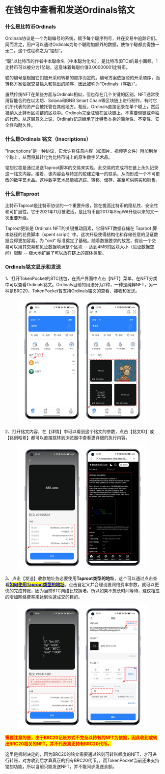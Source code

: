 # 在钱包中查看和发送Ordinals铭文

### 什么是比特币Ordinals <a href="#dkkip" id="dkkip"></a>

Ordinals协议是一个为聪编号的系统，赋予每个聪序列号，并在交易中追踪它们。简而言之，用户可以通过Ordinals为每个聪附加额外的数据，使每个聪都变得独一无二。这个过程称之为“铭刻”。

“聪”以比特币的作者中本聪命名（中本聪为化名），是比特币(BTC)的最小面额。1比特币可以被分为1亿聪，这意味着每聪价值0.00000001比特币。

聪的编号是根据它们被开采和转移的顺序而定的。编号方案依据聪的开采顺序，而转移方案依据交易输入和输出的顺序，因此被称为“Ordinals（序数）”。

虽然传统NFT在某些方面与Ordinals相似，但也存在几个关键的区别。NFT通常使用智能合约在以太坊、Solana和BNB Smart Chain等区块链上进行制作，有时它们所代表的资产会被托管在其他地方。相反，Ordinals直接记录在单个聪上，然后被纳入比特币区块链的区块中。Ordinals完全驻留在区块链上，不需要侧链或单独的代币。从这层意义上说，Ordinals记录继承了比特币本身的简单性、不变性、安全性和耐久性。

### 什么是Ordinals 铭文（Inscriptions） <a href="#nw404" id="nw404"></a>

"Inscriptions"是一种协议，它允许将任意内容（如图片、视频等文件）附加到单个聪上，从而将其转化为比特币链上的原生数字艺术品。

铭刻过程是通过发送Taproot脚本的交易来实现，此交易的完成将在链上永久记录这一铭文内容。接着，该内容会与特定的聪建立唯一的联系，从而形成一个不可更改的数字艺术品。这种数字艺术品能被追踪、转移、储存，甚至可供购买和销售。

### 什么是Taproot <a href="#ieois" id="ieois"></a>

比特币Taproot是比特币协议的一个重要升级，旨在提高比特币的隐私性、安全性和可扩展性。它于2021年11月被激活，是比特币自2017年SegWit升级以来的又一次重要升级。

Taproot更新是 Ordinals NFT的关键推动因素，它将NFT数据存储在 Taproot 脚本路径的花费脚本（spent script）中。这次升级使得结构化和存储任意的见证数据变得更加容易，为 "ord" 标准奠定了基础。随着数据要求的放宽，假设一个交易可以用其交易和见证数据填满整个区块 -- 达到4MB的区块大小（见证数据空间）限制 -- 极大地扩展了可以放在链上的媒体类型。

### Ordinals铭文显示和发送 <a href="#ia0ju" id="ia0ju"></a>

1、打开TokenPocket的BTC钱包，在资产界面中点击【NFT】菜单，在NFT分类中可以查看Ordinals铭文。Ordinals目前的用法分为2种，一种是纯粹NFT，另一种是BRC20，TokenPocket暂支持Ordinals铭文的查看、接收和发送。

<figure><img src="../../.gitbook/assets/1 (2) (4).png" alt=""><figcaption></figcaption></figure>

2、打开铭文内容，在【详情】中可以看到这个铭文的参数，点击【铭文ID】或【铭刻哈希】都可以直接跳转到浏览器中查看更详细的执行内容。

<figure><img src="../../.gitbook/assets/2.png" alt=""><figcaption></figcaption></figure>

3、点击【发送】收款地址务必要使用**Taproot类型的地址**，这个可以通过点击查看[<mark style="color:blue;">**如何使用Taproot类型的地址**</mark>](<ordinals (1).md#ieois>)。点击自定义并合理设置网络费率参数，就可以更快的完成转账，因为当前BTC网络比较拥堵，所以如果不想长时间等待，建议相应的增加网络费率来达到快速成交的目的。

<figure><img src="../../.gitbook/assets/3 (10).png" alt=""><figcaption></figcaption></figure>

<mark style="color:red;">**需要注意的是，由于BRC20记账方式不完全以持有的NFT为依据，因此收到或转出BRC20相关的NFT，并不代表真正持有BRC20代币。**</mark>

这里是机制决定的，因为BRC20的铭文需要通过铭刻可转账额度的NFT，才可进行转账，对方收到后才算真正的拥有BRC20代币。。而TokenPocket当前还未支持铭刻功能，所以当前只能发送NFT，并不能同步发送余额。

